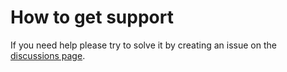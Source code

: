 # How to get support

If you need help please try to solve it by creating an issue on the [discussions page](https://github.com/D3strukt0r/vagrant-debian-docker/discussions).
